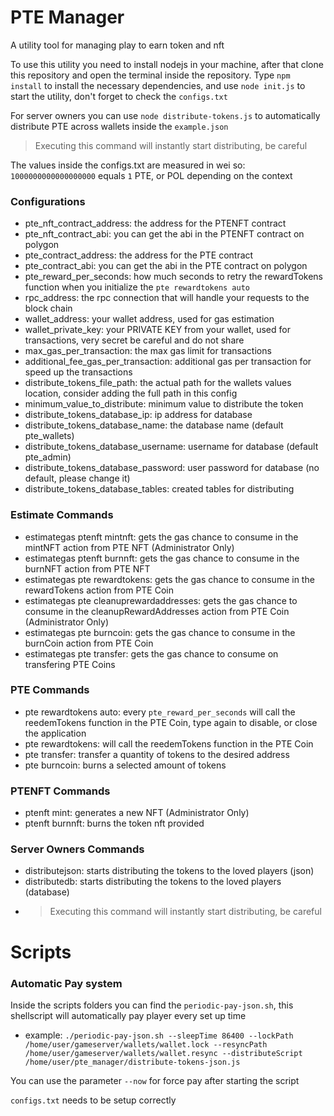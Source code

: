 # PTE Manager
A utility tool for managing play to earn token and nft

To use this utility you need to install nodejs in your machine, after that clone this repository and open the terminal inside the repository.
Type ``npm install`` to install the necessary dependencies, and use ``node init.js`` to start the utility, don't forget to check the ``configs.txt``

For server owners you can use ``node distribute-tokens.js`` to automatically distribute PTE across wallets inside the ``example.json``
> Executing this command will instantly start distributing, be careful

The values inside the configs.txt are measured in wei so: ``1000000000000000000`` equals ``1`` PTE, or POL depending on the context

### Configurations
- pte_nft_contract_address: the address for the PTENFT contract
- pte_nft_contract_abi: you can get the abi in the PTENFT contract on polygon
- pte_contract_address: the address for the PTE contract
- pte_contract_abi: you can get the abi in the PTE contract on polygon
- pte_reward_per_seconds: how much seconds to retry the rewardTokens function when you initialize the ``pte rewardtokens auto``
- rpc_address: the rpc connection that will handle your requests to the block chain
- wallet_address: your wallet address, used for gas estimation
- wallet_private_key: your PRIVATE KEY from your wallet, used for transactions, very secret be careful and do not share
- max_gas_per_transaction: the max gas limit for transactions
- additional_fee_gas_per_transaction: additional gas per transaction for speed up the transactions
- distribute_tokens_file_path: the actual path for the wallets values location, consider adding the full path in this config
- minimum_value_to_distribute: minimum value to distribute the token
- distribute_tokens_database_ip: ip address for database
- distribute_tokens_database_name: the database name (default pte_wallets)
- distribute_tokens_database_username: username for database (default pte_admin)
- distribute_tokens_database_password: user password for database (no default, please change it)
- distribute_tokens_database_tables: created tables for distributing

### Estimate Commands
- estimategas ptenft mintnft: gets the gas chance to consume in the mintNFT action from PTE NFT (Administrator Only)
- estimategas ptenft burnnft: gets the gas chance to consume in the burnNFT action from PTE NFT
- estimategas pte rewardtokens: gets the gas chance to consume in the rewardTokens action from PTE Coin
- estimategas pte cleanuprewardaddresses: gets the gas chance to consume in the cleanupRewardAddresses action from PTE Coin (Administrator Only)
- estimategas pte burncoin: gets the gas chance to consume in the burnCoin action from PTE Coin
- estimategas pte transfer: gets the gas chance to consume on transfering PTE Coins

### PTE Commands
- pte rewardtokens auto: every ``pte_reward_per_seconds`` will call the reedemTokens function in the PTE Coin, type again to disable, or close the application
- pte rewardtokens: will call the reedemTokens function in the PTE Coin
- pte transfer: transfer a quantity of tokens to the desired address
- pte burncoin: burns a selected amount of tokens

### PTENFT Commands
- ptenft mint: generates a new NFT (Administrator Only)
- ptenft burnnft: burns the token nft provided

### Server Owners Commands
- distributejson: starts distributing the tokens to the loved players (json)
- distributedb: starts distributing the tokens to the loved players (database)
- > Executing this command will instantly start distributing, be careful

# Scripts

### Automatic Pay system
Inside the scripts folders you can find the ``periodic-pay-json.sh``, this shellscript will automatically pay player every set up time
- example: ``./periodic-pay-json.sh --sleepTime 86400 --lockPath /home/user/gameserver/wallets/wallet.lock --resyncPath /home/user/gameserver/wallets/wallet.resync --distributeScript /home/user/pte_manager/distribute-tokens-json.js``

You can use the parameter ``--now`` for force pay after starting the script

``configs.txt`` needs to be setup correctly